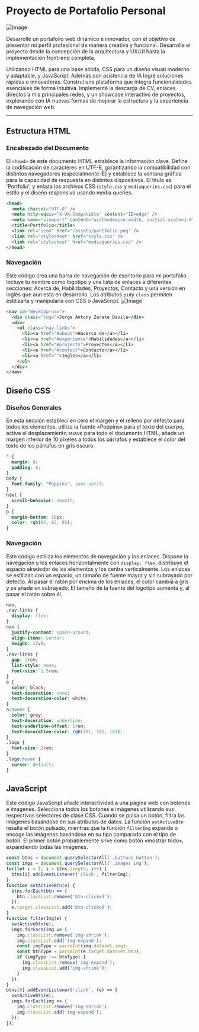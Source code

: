 # Proyecto de Portafolio Personal
![Image](https://github.com/user-attachments/assets/d02ca374-3f65-45cc-93d2-43a4849dc8c9)

Desarrollé un portafolio web dinámico e innovador, con el objetivo de presentar mi perfil profesional de manera creativa y funcional.
Desarrolle el proyecto desde la concepción de la arquitectura y UX/UI hasta la implementación front-end completa.

Utilizando HTML para una base sólida, CSS para un diseño visual moderno y adaptable, y JavaScript. Además con asistencia de IA logré soluciones rápidas e innovadoras.
Construí una plataforma que integra funcionalidades esenciales de forma intuitiva.  Implementé la descarga de CV, enlaces directos a mis principales redes, y un showcase interactivo de proyectos,
explorando con IA nuevas formas de mejorar la estructura y la experiencia de navegación web.

***

## Estructura HTML
### Encabezado del Documento
El `<head>` de este documento HTML establece la información clave. Define la codificación de caracteres en UTF-8, garantizando la compatibilidad con distintos navegadores (especialmente IE) y
establece la ventana gráfica para la capacidad de respuesta en distintos dispositivos. El título es 'Portfolio', y enlaza los archivos CSS (`style.css` y `mediaqueries.css`)
para el estilo y el diseño responsivo usando media queries.
```html
<head>
  <meta charset="UTF-8" />
  <meta http-equiv="X-UA-Compatible" content="IE=edge" />
  <meta name="viewport" content="width=device-width, initial-scale=1.0" />
  <title>Portfolio</title>
  <link rel="icon" href="/assets/portfolio.png" />
  <link rel="stylesheet" href="style.css" />
  <link rel="stylesheet" href="mediaqueries.css" />
</head>
```

### Navegación
Este código crea una barra de navegación de escritorio para mi portafolio. Incluye tu nombre como logotipo y una lista de enlaces a diferentes
secciones: Acerca de, Habilidades, Proyectos, Contacto y una versión en inglés que aun esta en desarrollo. Los atributos `pid`y `class` permiten
estilizarla y manipularla con CSS o JavaScript.
![Image](https://github.com/user-attachments/assets/44f14143-23de-43f9-acb9-28a991400a8a)
```html
<nav id="desktop-nav">
  <div class="logo">Jorge Antony Zarate Davila</div>
  <div>
    <ul class="nav-links">
      <li><a href="#about">Hacerca de</a></li>
      <li><a href="#experience">Habilidades</a></li>
      <li><a href="#projects">Proyectos</a></li>
      <li><a href="#contact">Contacto</a></li>
      <li><a href="">Ingles</a></li>
    </ul>
  </div>
</nav>
```

## Diseño CSS 
###  Diseños Generales
En esta sección establecí en cero el margen y el relleno por defecto para todos los elementos, utiliza la fuente «Poppins» para el texto del cuerpo, activa el
desplazamiento suave para todo el documento HTML, añade un margen inferior de 10 píxeles a todos los párrafos y establece el color del texto de los párrafos en gris oscuro.
```css
* {
  margin: 0;
  padding: 0;
}
body {
  font-family: "Poppins", sans-serif;
}
html {
  scroll-behavior: smooth;
}
p {
  margin-bottom: 10px;
  color: rgb(85, 85, 85);
}
```

### Navegación
Este código estiliza los elementos de navegación y los enlaces. Dispone la navegación y los enlaces horizontalmente con `display: flex`, distribuye el espacio alrededor
de los elementos y los centra verticalmente. Los enlaces se estilizan con un espacio, un tamaño de fuente mayor y sin subrayado por defecto. Al pasar el ratón por encima
de los enlaces, el color cambia a gris y se añade un subrayado. El tamaño de la fuente del logotipo aumenta y, al pasar el ratón sobre él.
```css
nav,
.nav-links {
  display: flex;
}
nav {
  justify-content: space-around;
  align-items: center;
  height: 17vh;
}
.nav-links {
  gap: 2rem;
  list-style: none;
  font-size: 1.5rem;
}
a {
  color: black;
  text-decoration: none;
  text-decoration-color: white;
}
a:hover {
  color: grey;
  text-decoration: underline;
  text-underline-offset: 1rem;
  text-decoration-color: rgb(181, 181, 181);
}
.logo {
  font-size: 2rem;
}
.logo:hover {
  cursor: default;
}
```

## JavaScript 
Este código JavaScript añade interactividad a una página web con botones e imágenes. Selecciona todos los botones e imágenes utilizando sus respectivos selectores de clase CSS.
Cuando se pulsa un botón, filtra las imágenes basándose en sus atributos de datos. La función `setActiveBtn` resalta el botón pulsado, mientras que la función `filterImg` expande o
encoge las imágenes basándose en su tipo comparado con el tipo de botón. El primer botón probablemente sirve como botón «mostrar todo», expandiendo todas las imágenes.
```js
const btns = document.querySelectorAll('.buttons button');
const imgs = document.querySelectorAll('.images img');
for(let i = 1; i < btns.length; i++) {
  btns[i].addEventListener('click', filterImg);
}
function setActiveBtn(e) {
  btns.forEach(btn => {
    btn.classList.remove('btn-clicked');
  });
  e.target.classList.add('btn-clicked');
}
function filterImg(e) {
  setActiveBtn(e);
  imgs.forEach(img => {
    img.classList.remove('img-shrink');
    img.classList.add('img-expand');
    const imgType = parseInt(img.dataset.img);
    const btnType = parseInt(e.target.dataset.btn);
    if (imgType !== btnType) {
      img.classList.remove('img-expand');
      img.classList.add('img-shrink');
    }
  });
}
btns[0].addEventListener('click', (e) => {
  setActiveBtn(e);
  imgs.forEach(img => {
    img.classList.remove('img-shrink');
    img.classList.add('img-expand');
  });
});
```
